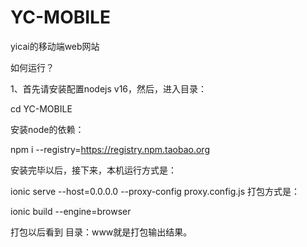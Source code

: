 # YC-MOBILE
yicai的移动端web网站


如何运行？

1、首先请安装配置nodejs v16，然后，进入目录：

cd YC-MOBILE


  安装node的依赖：
  
  
  npm i --registry=https://registry.npm.taobao.org

安装完毕以后，接下来，本机运行方式是：


 ionic serve --host=0.0.0.0 --proxy-config proxy.config.js
 打包方式是：
 
 ionic build  --engine=browser
 
 
 打包以后看到 目录：www就是打包输出结果。

